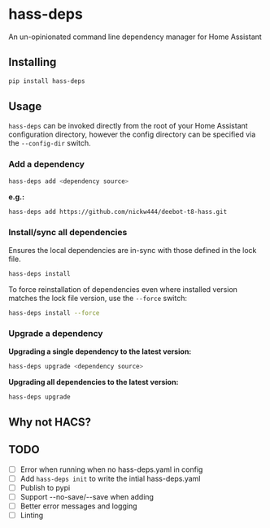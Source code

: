 # hass-deps

An un-opinionated command line dependency manager for Home Assistant

## Installing

```sh
pip install hass-deps
```

## Usage

`hass-deps` can be invoked directly from the root of your Home Assistant configuration directory, however the config directory can be specified via the `--config-dir` switch.

### Add a dependency
```sh
hass-deps add <dependency source>
```

**e.g.:**

```sh
hass-deps add https://github.com/nickw444/deebot-t8-hass.git
```

### Install/sync all dependencies
Ensures the local dependencies are in-sync with those defined in the lock file.

```sh
hass-deps install
```

To force reinstallation of dependencies even where installed version matches the lock file version, use the `--force` switch:

```sh
hass-deps install --force
```

### Upgrade a dependency

**Upgrading a single dependency to the latest version:**

```sh
hass-deps upgrade <dependency source>
```

**Upgrading all dependencies to the latest version:**

```sh
hass-deps upgrade
```

## Why not HACS?



## TODO

- [ ] Error when running when no hass-deps.yaml in config
- [ ] Add `hass-deps init` to write the intial hass-deps.yaml
- [ ] Publish to pypi
- [ ] Support --no-save/--save when adding
- [ ] Better error messages and logging
- [ ] Linting
